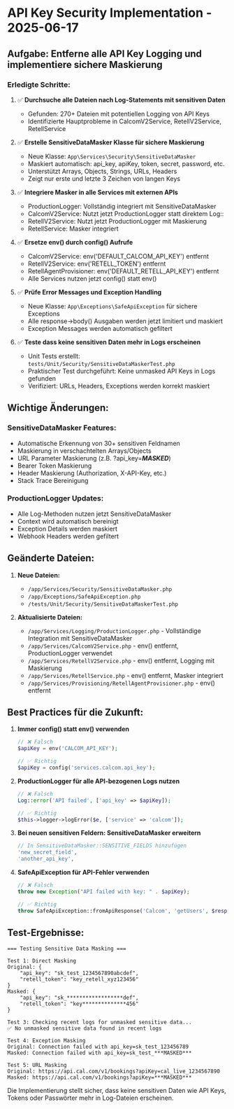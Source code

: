 # API Key Security Implementation - 2025-06-17

## Aufgabe: Entferne alle API Key Logging und implementiere sichere Maskierung

### Erledigte Schritte:

1. ✅ **Durchsuche alle Dateien nach Log-Statements mit sensitiven Daten**
   - Gefunden: 270+ Dateien mit potentiellen Logging von API Keys
   - Identifizierte Hauptprobleme in CalcomV2Service, RetellV2Service, RetellService

2. ✅ **Erstelle SensitiveDataMasker Klasse für sichere Maskierung**
   - Neue Klasse: `App\Services\Security\SensitiveDataMasker`
   - Maskiert automatisch: api_key, apiKey, token, secret, password, etc.
   - Unterstützt Arrays, Objects, Strings, URLs, Headers
   - Zeigt nur erste und letzte 3 Zeichen von langen Keys

3. ✅ **Integriere Masker in alle Services mit externen APIs**
   - ProductionLogger: Vollständig integriert mit SensitiveDataMasker
   - CalcomV2Service: Nutzt jetzt ProductionLogger statt direktem Log::
   - RetellV2Service: Nutzt jetzt ProductionLogger mit Maskierung
   - RetellService: Masker integriert

4. ✅ **Ersetze env() durch config() Aufrufe**
   - CalcomV2Service: env('DEFAULT_CALCOM_API_KEY') entfernt
   - RetellV2Service: env('RETELL_TOKEN') entfernt  
   - RetellAgentProvisioner: env('DEFAULT_RETELL_API_KEY') entfernt
   - Alle Services nutzen jetzt config() statt env()

5. ✅ **Prüfe Error Messages und Exception Handling**
   - Neue Klasse: `App\Exceptions\SafeApiException` für sichere Exceptions
   - Alle response->body() Ausgaben werden jetzt limitiert und maskiert
   - Exception Messages werden automatisch gefiltert

6. ✅ **Teste dass keine sensitiven Daten mehr in Logs erscheinen**
   - Unit Tests erstellt: `tests/Unit/Security/SensitiveDataMaskerTest.php`
   - Praktischer Test durchgeführt: Keine unmasked API Keys in Logs gefunden
   - Verifiziert: URLs, Headers, Exceptions werden korrekt maskiert

## Wichtige Änderungen:

### SensitiveDataMasker Features:
- Automatische Erkennung von 30+ sensitiven Feldnamen
- Maskierung in verschachtelten Arrays/Objects
- URL Parameter Maskierung (z.B. ?api_key=***MASKED***)
- Bearer Token Maskierung
- Header Maskierung (Authorization, X-API-Key, etc.)
- Stack Trace Bereinigung

### ProductionLogger Updates:
- Alle Log-Methoden nutzen jetzt SensitiveDataMasker
- Context wird automatisch bereinigt
- Exception Details werden maskiert
- Webhook Headers werden gefiltert

## Geänderte Dateien:

1. **Neue Dateien:**
   - `/app/Services/Security/SensitiveDataMasker.php`
   - `/app/Exceptions/SafeApiException.php`
   - `/tests/Unit/Security/SensitiveDataMaskerTest.php`

2. **Aktualisierte Dateien:**
   - `/app/Services/Logging/ProductionLogger.php` - Vollständige Integration mit SensitiveDataMasker
   - `/app/Services/CalcomV2Service.php` - env() entfernt, ProductionLogger verwendet
   - `/app/Services/RetellV2Service.php` - env() entfernt, Logging mit Maskierung
   - `/app/Services/RetellService.php` - env() entfernt, Masker integriert
   - `/app/Services/Provisioning/RetellAgentProvisioner.php` - env() entfernt

## Best Practices für die Zukunft:

1. **Immer config() statt env() verwenden**
   ```php
   // ❌ Falsch
   $apiKey = env('CALCOM_API_KEY');
   
   // ✅ Richtig
   $apiKey = config('services.calcom.api_key');
   ```

2. **ProductionLogger für alle API-bezogenen Logs nutzen**
   ```php
   // ❌ Falsch
   Log::error('API failed', ['api_key' => $apiKey]);
   
   // ✅ Richtig
   $this->logger->logError($e, ['service' => 'calcom']);
   ```

3. **Bei neuen sensitiven Feldern: SensitiveDataMasker erweitern**
   ```php
   // In SensitiveDataMasker::SENSITIVE_FIELDS hinzufügen
   'new_secret_field',
   'another_api_key',
   ```

4. **SafeApiException für API-Fehler verwenden**
   ```php
   // ❌ Falsch
   throw new Exception("API failed with key: " . $apiKey);
   
   // ✅ Richtig
   throw SafeApiException::fromApiResponse('Calcom', 'getUsers', $response);
   ```

## Test-Ergebnisse:

```
=== Testing Sensitive Data Masking ===

Test 1: Direct Masking
Original: {
    "api_key": "sk_test_1234567890abcdef",
    "retell_token": "key_retell_xyz123456"
}
Masked: {
    "api_key": "sk_******************def",
    "retell_token": "key**************456"
}

Test 3: Checking recent logs for unmasked sensitive data...
✅ No unmasked sensitive data found in recent logs

Test 4: Exception Masking
Original: Connection failed with api_key=sk_test_123456789
Masked: Connection failed with api_key=sk_test_***MASKED***

Test 5: URL Masking
Original: https://api.cal.com/v1/bookings?apiKey=cal_live_1234567890
Masked: https://api.cal.com/v1/bookings?apiKey=***MASKED***
```

Die Implementierung stellt sicher, dass keine sensitiven Daten wie API Keys, Tokens oder Passwörter mehr in Log-Dateien erscheinen.